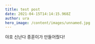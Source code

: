 ```yaml
---
title: test post
date: 2021-04-15T14:14:15.968Z
author: ura
hero_image: /content/images/unnamed.jpg
---
```

야호 신난다 종훈이가 만들어줬다! 